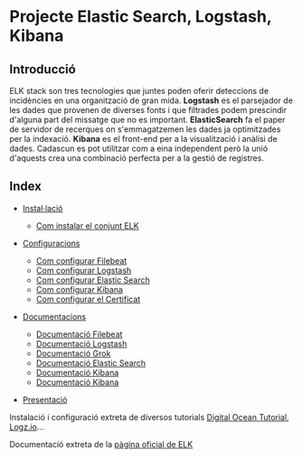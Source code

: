 # Projecte Elastic Search, Logstash, Kibana

## Introducció
ELK stack son tres tecnologies que juntes poden oferir deteccions de incidències en una organització de gran mida. 
**Logstash** es el parsejador de les dades que provenen de diverses fonts i que filtrades 
podem prescindir d'alguna part del missatge que no es important. **ElasticSearch**
fa el paper de servidor de recerques on s'emmagatzemen les dades ja optimitzades per la indexació. 
**Kibana** es el front-end per a la visualització i anàlisi de dades. 
Cadascun es pot utilitzar com a eina independent però la unió d'aquests crea una combinació perfecta per a la gestió de registres.

## Index
* [Instal·lació](instalacio)
	* [Com instalar el conjunt ELK](instalacio/README.md)

* [Configuracions](configuracions)
	* [Com configurar Filebeat](configuracions/Filebeat.md#configuració-filebeat-al-client)
	* [Com configurar Logstash](configuracions/Logstash.md#logstash-configuració)
	* [Com configurar Elastic Search](configuracions/ElasticSearch.md#elastic-search-configuració-port-9200)
	* [Com configurar Kibana](configuracions/Kibana.md#kibana-configuració-port-5601)
	* [Com configurar el Certificat](configuracions/Certificats.md#creació-del-certificat-ssl-autosignat)

* [Documentacions](documentacio)
	* [Documentació Filebeat](documentacio/filebeat/Filebeat.md#beats)
	* [Documentació Logstash](documentacio/logstash/Logstash.md#logstash)
	* [Documentació Grok](documentacio/logstash/Grok.md#grok-i-el-seu-filtrat)	
	* [Documentació Elastic Search](documentacio/elasticsearch/ElasticSearch.md#elasticsearch)
	* [Documentació Kibana](documentacio/kibana/Kibana.md#kibana)
	* [Documentació Kibana](documentacio/kibana/kibana/Nginx.md#nginx-configuració)

* [Presentació](presentacio)

Instalació i configuració extreta de diversos tutorials [Digital Ocean Tutorial](https://www.digitalocean.com/community/tutorials/how-to-use-logstash-and-kibana-to-centralize-logs-on-centos-6),
[Logz.io](https://logz.io/learn/complete-guide-elk-stack/)...

Documentació extreta de la [pàgina oficial de ELK](https://www.elastic.co/guide/index.html)

